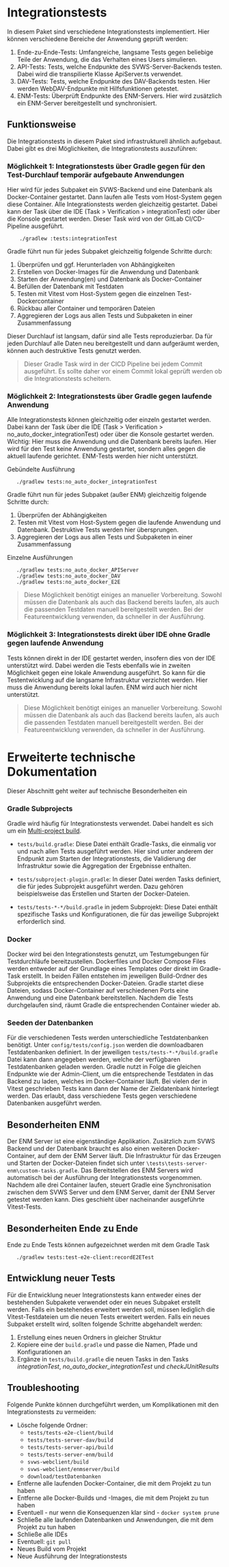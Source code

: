 # Integrationstests

In diesem Paket sind verschiedene Integrationstests implementiert. Hier können verschiedene Bereiche der Anwendung geprüft werden:

1. Ende-zu-Ende-Tests: Umfangreiche, langsame Tests gegen beliebige Teile der Anwendung, die das Verhalten eines Users simulieren.
2. API-Tests: Tests, welche Endpunkte des SVWS-Server-Backends testen. Dabei wird die transpilierte Klasse ApiServer.ts verwendet.
3. DAV-Tests: Tests, welche Endpunkte des DAV-Backends testen. Hier werden WebDAV-Endpunkte mit Hilfsfunktionen getestet.
4. ENM-Tests: Überprüft Endpunkte des ENM-Servers. Hier wird zusätzlich ein ENM-Server bereitgestellt und synchronisiert.

## Funktionsweise
Die Integrationstests in diesem Paket sind infrastrukturell ähnlich aufgebaut. Dabei gibt es drei Möglichkeiten, die Integrationstests auszuführen:

### Möglichkeit 1: Integrationstests über Gradle gegen für den Test-Durchlauf temporär aufgebaute Anwendungen
Hier wird für jedes Subpaket ein SVWS-Backend und eine Datenbank als Docker-Container gestartet. Dann laufen alle Tests vom Host-System gegen diese Container. Alle Integrationstests werden gleichzeitig gestartet. Dabei kann der Task über die IDE (Task > Verification > integrationTest) oder über die Konsole gestartet werden. Dieser Task wird von der GitLab CI/CD-Pipeline ausgeführt.

```
    ./gradlew :tests:integrationTest
```
Gradle führt nun für jedes Subpaket gleichzeitig folgende Schritte durch:

1. Überprüfen und ggf. Herunterladen von Abhängigkeiten
2. Erstellen von Docker-Images für die Anwendung und Datenbank
3. Starten der Anwendung(en) und Datenbank als Docker-Container
4. Befüllen der Datenbank mit Testdaten
5. Testen mit Vitest vom Host-System gegen die einzelnen Test-Dockercontainer
6. Rückbau aller Container und temporären Dateien
7. Aggregieren der Logs aus allen Tests und Subpaketen in einer Zusammenfassung

Dieser Durchlauf ist langsam, dafür sind alle Tests reproduzierbar. Da für jeden Durchlauf alle Daten neu bereitgestellt und dann aufgeräumt werden, können auch destruktive Tests genutzt werden.

> Dieser Gradle Task wird in der CICD Pipeline bei jedem Commit ausgeführt. Es sollte daher vor einem Commit lokal geprüft werden ob die Integrationstests scheitern.

### Möglichkeit 2: Integrationstests über Gradle gegen laufende Anwendung
Alle Integrationstests können gleichzeitig oder einzeln gestartet werden. Dabei kann der Task über die IDE (Task > Verification > no_auto_docker_integrationTest) oder über die Konsole gestartet werden. Wichtig: Hier muss die Anwendung und die Datenbank bereits laufen. Hier wird für den Test keine Anwendung gestartet, sondern alles gegen die aktuell laufende gerichtet. ENM-Tests werden hier nicht unterstützt.

Gebündelte Ausführung
```
   ./gradlew tests:no_auto_docker_integrationTest
```

Gradle führt nun für jedes Subpaket (außer ENM) gleichzeitig folgende Schritte durch:

1. Überprüfen der Abhängigkeiten
2. Testen mit Vitest vom Host-System gegen die laufende Anwendung und Datenbank. Destruktive Tests werden hier übersprungen.
3. Aggregieren der Logs aus allen Tests und Subpaketen in einer Zusammenfassung

Einzelne Ausführungen
```
   ./gradlew tests:no_auto_docker_APIServer
   ./gradlew tests:no_auto_docker_DAV
   ./gradlew tests:no_auto_docker_E2E
```

> Diese Möglichkeit benötigt einiges an manueller Vorbereitung. Sowohl müssen die Datenbank als auch das Backend bereits laufen, als auch die passenden Testdaten manuell bereitgestellt werden. Bei der Featureentwicklung verwenden, da schneller in der Ausführung.

### Möglichkeit 3: Integrationstests direkt über IDE ohne Gradle gegen laufende Anwendung
Tests können direkt in der IDE gestartet werden, insofern dies von der IDE unterstützt wird. Dabei werden die Tests ebenfalls wie in zweiten Möglichkeit gegen eine lokale Anwendung ausgeführt. So kann für die Testentwicklung auf die langsame Infrastruktur verzichtet werden. Hier muss die Anwendung bereits lokal laufen. ENM wird auch hier nicht unterstützt.

> Diese Möglichkeit benötigt einiges an manueller Vorbereitung. Sowohl müssen die Datenbank als auch das Backend bereits laufen, als auch die passenden Testdaten manuell bereitgestellt werden. Bei der Featureentwicklung verwenden, da schneller in der Ausführung.



# Erweiterte technische Dokumentation
Dieser Abschnitt geht weiter auf technische Besonderheiten ein

### Gradle Subprojects
Gradle wird häufig für Integrationstests verwendet. Dabei handelt es sich um ein [Multi-project build](https://docs.gradle.org/current/userguide/multi_project_builds.html).

- `tests/build.gradle`: Diese Datei enthält Gradle-Tasks, die einmalig vor und nach allen Tests ausgeführt werden. Hier sind unter anderem der Endpunkt zum Starten der Integrationstests, die Validierung der Infrastruktur sowie die Aggregation der Ergebnisse enthalten.

- `tests/subproject-plugin.gradle`: In dieser Datei werden Tasks definiert, die für jedes Subprojekt ausgeführt werden. Dazu gehören beispielsweise das Erstellen und Starten der Docker-Dateien.

- `tests/tests-*-*/build.gradle` in jedem Subprojekt: Diese Datei enthält spezifische Tasks und Konfigurationen, die für das jeweilige Subprojekt erforderlich sind.

### Docker
Docker wird bei den Integrationstests genutzt, um Testumgebungen für Testdurchläufe bereitzustellen. Dockerfiles und Docker Compose Files werden entweder auf der Grundlage eines Templates oder direkt im Gradle-Task erstellt. In beiden Fällen entstehen im jeweiligen Build-Ordner des Subprojekts die entsprechenden Docker-Dateien. Gradle startet diese Dateien, sodass Docker-Container auf verschiedenen Ports eine Anwendung und eine Datenbank bereitstellen. Nachdem die Tests durchgelaufen sind, räumt Gradle die entsprechenden Container wieder ab.

### Seeden der Datenbanken
Für die verschiedenen Tests werden unterschiedliche Testdatenbanken benötigt. Unter `config/tests/config.json` werden die downloadbaren Testdatenbanken definiert. In der jeweiligen `tests/tests-*-*/build.gradle` Datei kann dann angegeben werden, welche der verfügbaren Testdatenbanken geladen werden. Gradle nutzt in Folge die gleichen Endpunkte wie der Admin-Client, um die entsprechende Testdaten in das Backend zu laden, welches im Docker-Container läuft. Bei vielen der in Vitest geschrieben Tests kann dann der Name der Zieldatenbank hinterlegt werden. Das erlaubt, dass verschiedene Tests gegen verschiedene Datenbanken ausgeführt werden.
## Besonderheiten ENM
Der ENM Server ist eine eigenständige Applikation. Zusätzlich zum SVWS Backend und der Datenbank braucht es also einen weiteren Docker-Container, auf dem der ENM Server läuft. Die Infrastruktur für das Erzeugen und Starten der Docker-Dateien findet sich unter `\tests\tests-server-enm\custom-tasks.gradle`. Das Bereitstellen des ENM Servers wird automatisch bei der Ausführung der Integrationstests vorgenommen. Nachdem alle drei Container laufen, steuert Gradle eine Synchronisation zwischen dem SVWS Server und dem ENM Server, damit der ENM Server getestet werden kann. Dies geschieht über nacheinander ausgeführte Vitest-Tests.
## Besonderheiten Ende zu Ende
Ende zu Ende Tests können aufgezeichnet werden mit dem Gradle Task
```
   ./gradlew tests:test-e2e-client:recordE2ETest
```

## Entwicklung neuer Tests
Für die Entwicklung neuer Integrationstests kann entweder eines der bestehenden Subpakete verwendet oder ein neues Subpaket erstellt werden. Falls ein bestehendes erweitert werden soll, müssen lediglich die Vitest-Testdateien um die neuen Tests erweitert werden. Falls ein neues Subpaket erstellt wird, sollten folgende Schritte abgehandelt werden:
1. Erstellung eines neuen Ordners in gleicher Struktur
2. Kopiere eine der `build.gradle` und passe die Namen, Pfade und Konfigurationen an
3. Ergänze in `tests/build.gradle` die neuen Tasks in den Tasks *integrationTest*, *no_auto_docker_integrationTest* und *checkJUnitResults*

## Troubleshooting

Folgende Punkte können durchgeführt werden, um Komplikationen mit den Integrationstests zu vermeiden:
- Lösche folgende Ordner:
  - `tests/tests-e2e-client/build`
  - `tests/tests-server-dav/build`
  - `tests/tests-server-api/build`
  - `tests/tests-server-enm/build`
  - `svws-webclient/build`
  - `svws-webclient/enmserver/build`
  - `download/testDatenbanken`
- Entferne alle laufenden Docker-Container, die mit dem Projekt zu tun haben
- Entferne alle Docker-Builds und -Images, die mit dem Projekt zu tun haben
- Eventuell - nur wenn die Konsequenzen klar sind - `docker system prune`
- Schließe alle laufenden Datenbanken und Anwendungen, die mit dem Projekt zu tun haben
- Schließe alle IDEs
- Eventuell: `git pull`
- Neues Build vom Projekt
- Neue Ausführung der Integrationstests

